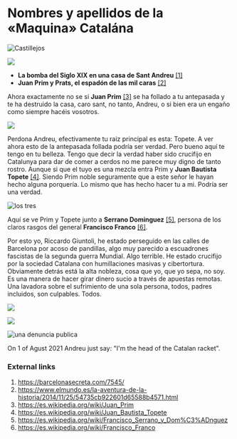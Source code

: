 # Nombres y apellidos de la «Maquina» Catalána

![Castillejos](http://telecomlobby.com/Images/castillejos.webp)

![](https://telecomlobby.com/Images/126058218_10225036155753641_8622389200122453462_n.jpg)



- **La bomba del Siglo XIX en una casa de Sant Andreu** [[1]](https://barcelonasecreta.com/7545/)
- **Juan Prim y Prats, el espadón de las mil caras** [[2]](https://www.elmundo.es/la-aventura-de-la-historia/2014/11/25/54735cb922601d65588b4571.html)

Ahora exactamente no se si **Juan Prim** [[3]](https://es.wikipedia.org/wiki/Juan_Prim) se ha follado a tu antepasada y te ha destruido la casa, caro sant, no tanto, Andreu, o si bien era un engaño como siempre hacéis vosotros. 

![](https://telecomlobby.com/Images/Juan_Bautista_Topete,_en_La_Ilustración_Española_y_Americana.jpg)

Perdona Andreu, efectivamente tu raiz principal es esta: Topete. A ver ahora esto de la antepasada follada podría ser verdad. Pero bueno aquí te tengo en tu belleza. Tengo que decir la verdad haber sido crucifijo en Catalunya para dar de comer a cerdos no me parece muy digno de tanto rostro. Aunque si que el tuyo es una mezcla entra Prim y **Juan Bautista Topete** [[4]](https://es.wikipedia.org/wiki/Juan_Bautista_Topete).  Siendo Prim noble seguramente que a este señor le hayan hecho alguna porquería. Lo mismo que has hecho hacer tu a mi. Podría ser una verdad.

![los tres](https://telecomlobby.com/Images/14168484442875.jpg)

Aquí se ve Prim y Topete junto a **Serrano Dominguez** [[5]](https://es.wikipedia.org/wiki/Francisco_Serrano_y_Dom%C3%ADnguez), persona de los claros rasgos del general **Francisco Franco** [[6]](https://es.wikipedia.org/wiki/Francisco_Franco). 

Por esto yo, Riccardo Giuntoli, he estado perseguido en las calles de Barcelona por acoso de pandillas, algo muy parecido a escuadrones fascistas de la segunda guerra Mundial. Algo terrible. He estado crucifijo por la sociedad Catalana con humillaciones masivas y cibertortura. Obviamente detrás está la alta nobleza, cosa que yo, que yo sepa, no soy. Es una manera de hacer girar dinero sucio a través de apuestas remotas. Una lavadora sobre el sufrimiento de una sola persona, todos, padres incluidos, son culpables. Todos.

![](https://telecomlobby.com/Images/andreu_cofradia.webp)

![](https://telecomlobby.com/Images/andreu_cofradia_2.webp)



![una denuncia publica](https://pbs.twimg.com/media/E5cI96OXMAI9r9h?format=jpg&name=medium)

On 1 of Agust 2021 Andreu just say: "I'm the head of the Catalan racket".

### External links

1. https://barcelonasecreta.com/7545/
2. https://www.elmundo.es/la-aventura-de-la-historia/2014/11/25/54735cb922601d65588b4571.html
3. https://es.wikipedia.org/wiki/Juan_Prim
4. https://es.wikipedia.org/wiki/Juan_Bautista_Topete
5. https://es.wikipedia.org/wiki/Francisco_Serrano_y_Dom%C3%ADnguez
6. https://es.wikipedia.org/wiki/Francisco_Franco